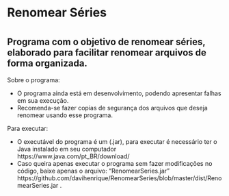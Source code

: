 ﻿<h1>Renomear Séries<h1>

<h2>Programa com o objetivo de renomear séries, elaborado para facilitar renomear arquivos de forma organizada.</h2>

Sobre o programa:
<ul>
<li>O programa ainda está em desenvolvimento, podendo apresentar falhas em sua execução.</li>
<li>Recomenda-se fazer copias de segurança dos arquivos que deseja renomear usando esse programa.</li>
</ul>

Para executar:
<ul>
<li>O executável do programa é um (.jar), para executar é necessário ter o Java instalado em seu computador https://www.java.com/pt_BR/download/</li>
<li>Caso queira apenas executar o programa sem fazer modificações no código, baixe apenas o arquivo: “RenomearSeries.jar” https://github.com/davihenrique/RenomearSeries/blob/master/dist/RenomearSeries.jar .</li>
</ul>



